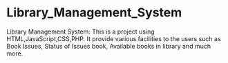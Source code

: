 # Library_Management_System
  Library Management System: This is a project using HTML,JavaScript,CSS,PHP. It provide various facilities to the users such as Book Issues, Status of Issues book, Available books in library and much more.
